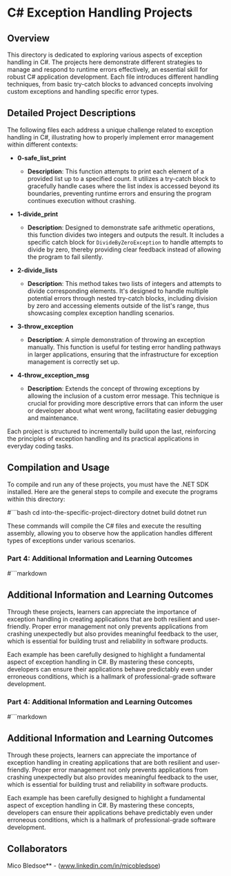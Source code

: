 # C# Exception Handling Projects

## Overview

This directory is dedicated to exploring various aspects of exception handling in C#. The projects here demonstrate different strategies to manage and respond to runtime errors effectively, an essential skill for robust C# application development. Each file introduces different handling techniques, from basic try-catch blocks to advanced concepts involving custom exceptions and handling specific error types.

## Detailed Project Descriptions

The following files each address a unique challenge related to exception handling in C#, illustrating how to properly implement error management within different contexts:

- **0-safe_list_print**
  - **Description**: This function attempts to print each element of a provided list up to a specified count. It utilizes a try-catch block to gracefully handle cases where the list index is accessed beyond its boundaries, preventing runtime errors and ensuring the program continues execution without crashing.

- **1-divide_print**
  - **Description**: Designed to demonstrate safe arithmetic operations, this function divides two integers and outputs the result. It includes a specific catch block for `DivideByZeroException` to handle attempts to divide by zero, thereby providing clear feedback instead of allowing the program to fail silently.

- **2-divide_lists**
  - **Description**: This method takes two lists of integers and attempts to divide corresponding elements. It's designed to handle multiple potential errors through nested try-catch blocks, including division by zero and accessing elements outside of the list's range, thus showcasing complex exception handling scenarios.

- **3-throw_exception**
  - **Description**: A simple demonstration of throwing an exception manually. This function is useful for testing error handling pathways in larger applications, ensuring that the infrastructure for exception management is correctly set up.

- **4-throw_exception_msg**
  - **Description**: Extends the concept of throwing exceptions by allowing the inclusion of a custom error message. This technique is crucial for providing more descriptive errors that can inform the user or developer about what went wrong, facilitating easier debugging and maintenance.

Each project is structured to incrementally build upon the last, reinforcing the principles of exception handling and its practical applications in everyday coding tasks.

## Compilation and Usage

To compile and run any of these projects, you must have the .NET SDK installed. Here are the general steps to compile and execute the programs within this directory:

#```bash
cd into-the-specific-project-directory
dotnet build
dotnet run

These commands will compile the C# files and execute the resulting assembly, allowing you to observe how the application handles different types of exceptions under various scenarios.


### Part 4: Additional Information and Learning Outcomes
#```markdown
## Additional Information and Learning Outcomes

Through these projects, learners can appreciate the importance of exception handling in creating applications that are both resilient and user-friendly. Proper error management not only prevents applications from crashing unexpectedly but also provides meaningful feedback to the user, which is essential for building trust and reliability in software products.

Each example has been carefully designed to highlight a fundamental aspect of exception handling in C#. By mastering these concepts, developers can ensure their applications behave predictably even under erroneous conditions, which is a hallmark of professional-grade software development.


### Part 4: Additional Information and Learning Outcomes
#```markdown
## Additional Information and Learning Outcomes

Through these projects, learners can appreciate the importance of exception handling in creating applications that are both resilient and user-friendly. Proper error management not only prevents applications from crashing unexpectedly but also provides meaningful feedback to the user, which is essential for building trust and reliability in software products.

Each example has been carefully designed to highlight a fundamental aspect of exception handling in C#. By mastering these concepts, developers can ensure their applications behave predictably even under erroneous conditions, which is a hallmark of professional-grade software development.
## Collaborators
Mico Bledsoe** - (www.linkedin.com/in/micobledsoe)
